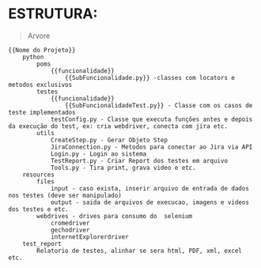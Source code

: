 # ESTRUTURA:
 >Arvore

    {{Nome do Projeto}}
        python
            poms
                {{funcionalidade}}
                    {{SubFuncionalidade.py}} -classes com locators e metodos exclusivos 
            testes
                {{funcionalidade}}
                    {{SubFuncionalidadeTest.py}} - Classe com os casos de teste implementados
                testConfig.py - Classe que executa funções antes e depois da execução do test, ex: cria webdriver, conecta com jira etc.
            utils
                CreateStep.py - Gerar Objeto Step
                JiraConnection.py - Metodos para conectar ao Jira via API
                Login.py - Login ao sistema
                TestReport.py - Criar Report dos testes em arquivo
                Tools.py - Tira print, grava video e etc.
        resources
            files
                input - caso exista, inserir arquivo de entrada de dados nos testes (deve ser manipulado)
                output - saida de arquivos de execucao, imagens e videos dos testes e etc.
            webdrives - drives para consumo do  selenium
                cromedriver
                gechodriver
                internetExplorerdriver
        test_report
            Relatorio de testes, alinhar se sera html, PDF, xml, excel etc. 